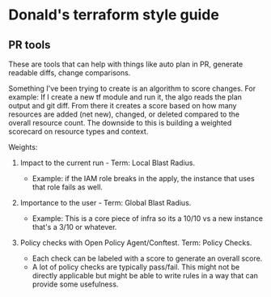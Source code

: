 # Donald's terraform style guide

## PR tools

These are tools that can help with things like auto plan in PR, generate readable
diffs, change comparisons.

Something I've been trying to create is an algorithm to score changes. For
example: If I create a new tf module and run it, the algo reads the plan output
and git diff. From there it creates a score based on how many resources are
added (net new), changed, or deleted compared to the overall resource count. The
downside to this is building a weighted scorecard on resource types and context.

Weights:

1. Impact to the current run - Term: Local Blast Radius.
    - Example: if the IAM role breaks in the apply, the instance that uses that role fails as well.

2. Importance to the user - Term: Global Blast Radius.  
    - Example: This is a core piece of infra so its a 10/10 vs a new instance that's a 3/10 or whatever.

3. Policy checks with Open Policy Agent/Conftest. Term: Policy Checks.
    - Each check can be labeled with a score to generate an overall score.
    - A lot of policy checks are typically pass/fail. This might not be directly
      applicable but might be able to write rules in a way that can provide some
      usefulness.
